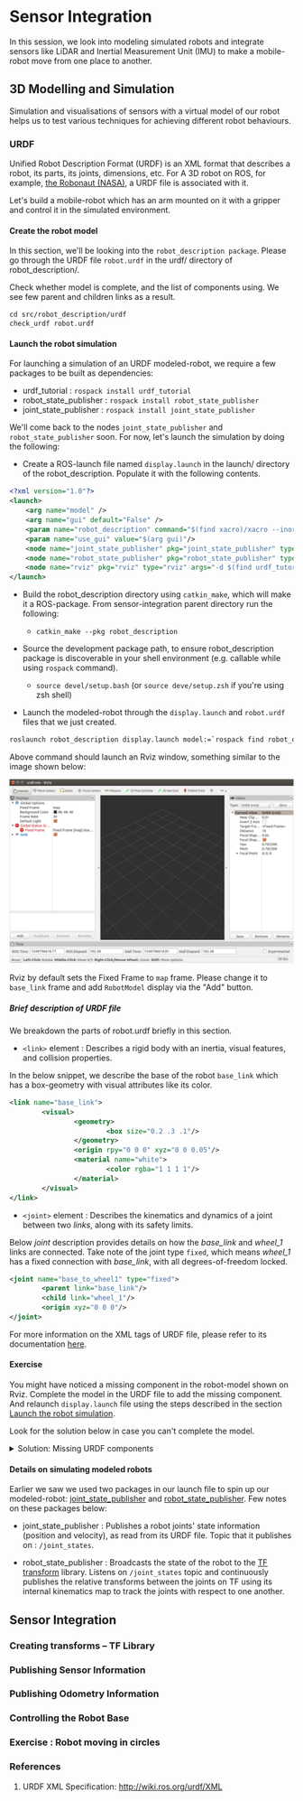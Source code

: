 # Sensor Integration

In this session, we look into modeling simulated robots and integrate
sensors like LiDAR and Inertial Measurement Unit (IMU) to make a mobile-robot
move from one place to another.

## 3D Modelling and Simulation

Simulation and visualisations of sensors with a virtual model of our robot helps
us to test various techniques for achieving different robot behaviours.

### URDF

Unified Robot Description Format (URDF) is an XML format that describes a robot,
its parts, its joints, dimensions, etc. For A 3D robot on ROS, for example,
[the Robonaut (NASA)](https://github.com/gkjohnson/nasa-urdf-robots), a URDF
file is associated with it.

Let's build a mobile-robot which has an arm
mounted on it with a gripper and control it in the simulated environment.

#### Create the robot model

In this section, we'll be looking into the `robot_description package`. Please go
through the URDF file `robot.urdf` in the urdf/ directory of robot_description/.

Check whether model is complete, and the list of components using. We see few
parent and children links as a result.

```
cd src/robot_description/urdf
check_urdf robot.urdf
```

#### Launch the robot simulation

For launching a simulation of an URDF modeled-robot, we require a few
packages to be built as dependencies:

* urdf_tutorial : `rospack install urdf_tutorial`
* robot_state_publisher : `rospack install robot_state_publisher`
* joint_state_publisher : `rospack install joint_state_publisher`

We'll come back to the nodes `joint_state_publisher` and `robot_state_publisher`
soon. For now, let's launch the simulation by doing the following:

* Create a ROS-launch file named `display.launch` in the launch/ directory of the
robot_description. Populate it with the following contents.

```XML
<?xml version="1.0"?>
<launch>
	<arg name="model" />
	<arg name="gui" default="False" />
	<param name="robot_description" command="$(find xacro)/xacro --inorder $(arg model)" />
	<param name="use_gui" value="$(arg gui)"/>
	<node name="joint_state_publisher" pkg="joint_state_publisher" type="joint_state_publisher" />
	<node name="robot_state_publisher" pkg="robot_state_publisher" type="robot_state_publisher" />
	<node name="rviz" pkg="rviz" type="rviz" args="-d $(find urdf_tutorial)/urdf.rviz" />
</launch>
```

* Build the robot_description directory using `catkin_make`, which will make it
a ROS-package. From sensor-integration parent directory run the following:
    * `catkin_make --pkg robot_description`

* Source the development package path, to ensure robot_description package is
discoverable in your shell environment (e.g. callable while using `rospack` command).
    * `source devel/setup.bash` (or `source deve/setup.zsh` if you're using zsh shell)

* Launch the modeled-robot through the `display.launch` and `robot.urdf` files that we just created.
```bash
roslaunch robot_description display.launch model:=`rospack find robot_description`/urdf/robot.urdf use_gui:=true
```

Above command should launch an Rviz window, something similar to the image shown
below:

![rviz_window](./resources/images/rviz_launch.png)

Rviz by default sets the Fixed Frame to `map` frame. Please change it to
`base_link` frame and add `RobotModel` display via the "Add" button.


##### Brief description of URDF file

We breakdown the parts of robot.urdf briefly in this section.

* `<link>` element : Describes a rigid body with an inertia, visual features,
and collision properties.

In the below snippet, we describe the base of the
robot `base_link` which has a box-geometry with visual attributes like its color.

```XML
<link name="base_link">
		<visual>
				<geometry>
						<box size="0.2 .3 .1"/>
				</geometry>
				<origin rpy="0 0 0" xyz="0 0 0.05"/>
				<material name="white">
						<color rgba="1 1 1 1"/>
				</material>
		</visual>
</link>
```

* `<joint>` element : Describes the kinematics and dynamics of a joint between
two _links_, along with its safety limits.

Below _joint_ description provides details on how the *base_link* and *wheel_1*
links are connected. Take note of the joint type `fixed`, which means *wheel_1*
has a fixed connection with *base_link*, with all degrees-of-freedom locked.

 ```XML
 <joint name="base_to_wheel1" type="fixed">
		 <parent link="base_link"/>
		 <child link="wheel_1"/>
		 <origin xyz="0 0 0"/>
 </joint>
 ```

For more information on the XML tags of URDF file, please refer to its
documentation [here](http://wiki.ros.org/urdf/XML).


#### Exercise

You might have noticed a missing component in the robot-model shown on Rviz.
Complete the model in the URDF file to add the missing component. And relaunch
`display.launch` file using the steps described in the section
[Launch the robot simulation](#launch-the-robot-simulation).

Look for the solution below in case you can't complete the model.

<details>
<summary>Solution: Missing URDF components</summary>
<br>

A link for wheel-4.<br>
```
<!--<link name="wheel_4">-->
    <!--<visual>-->
        <!--<geometry>-->
            <!--<cylinder length="0.05" radius="0.05"/>-->
        <!--</geometry>-->
        <!--<origin rpy="0 1.5 0" xyz="-0.1 -0.1 0"/>-->
        <!--<material name="black"/>-->
    <!--</visual>-->
<!--</link>-->
```
<br><br>
A joint connecting wheel-4 to the robot's base-link.<br>
```
<!--<joint name="base_to_wheel4" type="fixed">-->
    <!--<parent link="base_link"/>-->
    <!--<child link="wheel_4"/>-->
    <!--<origin xyz="0 0 0"/>-->
<!--</joint>-->
```
</details>


#### Details on simulating modeled robots

Earlier we saw we used two packages in our launch file to spin up our modeled-robot:
[joint_state_publisher](http://wiki.ros.org/joint_state_publisher) and
[robot_state_publisher](http://wiki.ros.org/robot_state_publisher).
Few notes on these packages below:

* joint_state_publisher : Publishes a robot joints' state information (position
and velocity), as read from its URDF file. Topic that it publishes on : `/joint_states`.

* robot_state_publisher : Broadcasts the state of the robot to the
[TF transform](http://wiki.ros.org/tf2) library. Listens on `/joint_states` topic
and continuously publishes the relative transforms between the joints on TF using
its internal kinematics map to track the joints with respect to one another.


## Sensor Integration

### Creating transforms – TF Library

### Publishing Sensor Information

### Publishing Odometry Information

### Controlling the Robot Base

### Exercise : Robot moving in circles

### References

1. URDF XML Specification: http://wiki.ros.org/urdf/XML
